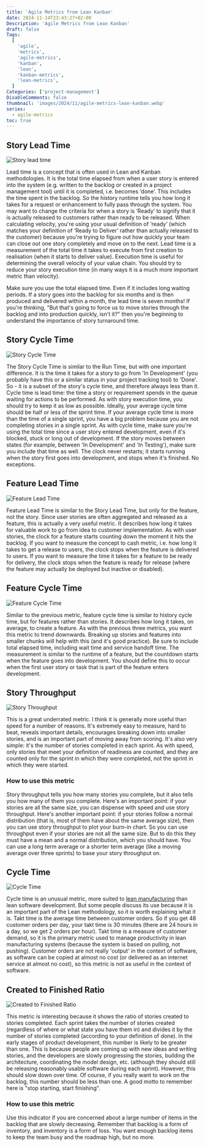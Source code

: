 ```yaml
---
title: 'Agile Metrics from Lean Kanban'
date: 2024-11-14T23:43:27+02:00
Description: 'Agile Metrics from Lean Kanban'
draft: false
Tags:
  [
    'agile',
    'metrics',
    'agile-metrics',
    'kanban',
    'lean',
    'kanban-metrics',
    'lean-metrics',
  ]
Categories: ['project-management']
DisableComments: false
thumbnail: 'images/2024/11/agile-metrics-lean-kanban.webp'
series:
  - agile-metrics
toc: true
---
```


## Story Lead Time

![Story lead time](/images/2024/11/story-lead-time.webp)

Lead time is a concept that is often used in Lean and Kanban methodologies. It is the total time elapsed from when a user story is entered into the system (e.g. written to the backlog or created in a project management tool) until it is completed, i.e. becomes ‘done’. This includes the time spent in the backlog. So the history runtime tells you how long it takes for a request or enhancement to fully pass through the system. You may want to change the criteria for when a story is ‘Ready’ to signify that it is actually released to customers rather than ready to be released. When calculating velocity, you're using your usual definition of ‘ready’ (which matches your definition of ‘Ready to Deliver’ rather than actually released to the customer) because you're trying to figure out how quickly your team can close out one story completely and move on to the next. Lead time is a measurement of the total time it takes to execute from first creation to realisation (when it starts to deliver value). Execution time is useful for determining the overall velocity of your value chain. You should try to reduce your story execution time (in many ways it is a much more important metric than velocity).

Make sure you use the total elapsed time. Even if it includes long waiting periods. If a story goes into the backlog for six months and is then produced and delivered within a month, the lead time is seven months! If you're thinking, "But that's going to force us to move stories through the backlog and into production quickly, isn't it?" then you're beginning to understand the importance of story turnaround time.

## Story Cycle Time

![Story Cycle Time](/images/2024/11/story-cycle-time.webp)

The Story Cycle Time is similar to the Run Time, but with one important difference. It is the time it takes for a story to go from 'In Development' (you probably have this or a similar status in your project tracking tool) to 'Done'. So - it is a subset of the story's cycle time, and therefore always less than it. Cycle time is lead time: the time a story or requirement spends in the queue waiting for actions to be performed. As with story execution time, you should try to keep it as low as possible. Ideally, your average cycle time should be half or less of the sprint time. If your average cycle time is more than the time of a single sprint, you have a big problem because you are not completing stories in a single sprint. As with cycle time, make sure you're using the total time since a user story entered development, even if it's blocked, stuck or long out of development. If the story moves between states (for example, between 'In Development' and 'In Testing'), make sure you include that time as well. The clock never restarts; it starts running when the story first goes into development, and stops when it's finished. No exceptions.

## Feature Lead Time

![Feature Lead Time](/images/2024/11/feature-lead-time.webp)

Feature Lead Time is similar to the Story Lead Time, but only for the feature, not the story. Since user stories are often aggregated and released as a feature, this is actually a very useful metric. It describes how long it takes for valuable work to go from idea to customer implementation. As with user stories, the clock for a feature starts counting down the moment it hits the backlog. If you want to measure the concept to cash metric, i.e. how long it takes to get a release to users, the clock stops when the feature is delivered to users. If you want to measure the time it takes for a feature to be ready for delivery, the clock stops when the feature is ready for release (where the feature may actually be deployed but inactive or disabled).

## Feature Cycle Time

![Feature Cycle Time](/images/2024/11/feature-cycle-time.webp)

Similar to the previous metric, feature cycle time is similar to history cycle time, but for features rather than stories. It describes how long it takes, on average, to create a feature. As with the previous three metrics, you want this metric to trend downwards. Breaking up stories and features into smaller chunks will help with this (and it's good practice). Be sure to include total elapsed time, including wait time and service handoff time. The measurement is similar to the runtime of a feature, but the countdown starts when the feature goes into development. You should define this to occur when the first user story or task that is part of the feature enters development.

## Story Throughput

![Story Throughput](/images/2024/11/story-throughput.webp)

This is a great underrated metric. I think it is generally more useful than speed for a number of reasons. It's extremely easy to measure, hard to beat, reveals important details, encourages breaking down into smaller stories, and is an important part of moving away from scoring. It's also very simple: it's the number of stories completed in each sprint. As with speed, only stories that meet your definition of readiness are counted, and they are counted only for the sprint in which they were completed, not the sprint in which they were started.

### How to use this metric

Story throughput tells you how many stories you complete, but it also tells you how many of them you complete. Here's an important point: if your stories are all the same size, you can dispense with speed and use story throughput. Here's another important point: if your stories follow a normal distribution (that is, most of them have about the same average size), then you can use story throughput to plot your burn-in chart. So you can use throughput even if your stories are not all the same size. But to do this they must have a mean and a normal distribution, which you should have. You can use a long term average or a shorter term average (like a moving average over three sprints) to base your story throughput on.

## Cycle Time

![Cycle Time](/images/2024/11/cycle-time.webp)

Cycle time is an unusual metric, more suited to [lean manufacturing](https://en.wikipedia.org/wiki/Lean_manufacturing) than lean software development. But some people discuss its use because it is an important part of the Lean methodology, so it is worth explaining what it is. Takt time is the average time between customer orders. So if you get 48 customer orders per day, your takt time is 30 minutes (there are 24 hours in a day, so we get 2 orders per hour). Takt time is a measure of customer demand, so it is the primary metric used to manage productivity in lean manufacturing systems (because the system is based on pulling, not pushing). Customer orders are not really 'output' in the context of software, as software can be copied at almost no cost (or delivered as an internet service at almost no cost), so this metric is not as useful in the context of software.

## Created to Finished Ratio

![Created to Finished Ratio](/images/2024/11/created-to-finished.webp)

This metric is interesting because it shows the ratio of stories created to stories completed. Each sprint takes the number of stories created (regardless of where or what state you have them in) and divides it by the number of stories completed (according to your definition of done). In the early stages of product development, this number is likely to be greater than one. This is because people are coming up with new ideas and writing stories, and the developers are slowly progressing the stories, building the architecture, coordinating the model design, etc. (although they should still be releasing reasonably usable software during each sprint). However, this should slow down over time. Of course, if you really want to work on the backlog, this number should be less than one. A good motto to remember here is "stop starting, start finishing".

### How to use this metric

Use this indicator if you are concerned about a large number of items in the backlog that are slowly decreasing. Remember that backlog is a form of inventory, and inventory is a form of loss. You want enough backlog items to keep the team busy and the roadmap high, but no more.
